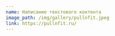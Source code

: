 ```yaml
---
name: Написание текстового контента
image_path: /img/gallery/pullnfit.jpeg
link: https://pullnfit.ru/
---
```

